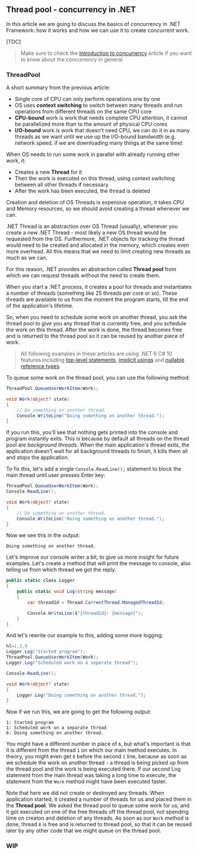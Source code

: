 ## Thread pool - concurrency in .NET

In this article we are going to discuss the basics of concurrency in .NET Framework: how it works and how we can use it to create concurrent work.

[TOC]

> Make sure to check the [Introduction to concurrency](#/dev/concurrency/introduction/introduction) article if you want to know about the concurrency in general.

### ThreadPool

A short summary from the previous article:

- Single core of CPU can only perform operations one by one
- OS uses **context switching** to switch between many threads and run operations from different threads on the same CPU core
- **CPU-bound** work is work that needs complete CPU attention, it cannot be parallelized more than to the amount of physical CPU cores
- **I/O-bound** work is work that doesn't need CPU, we can do it in as many threads as we want until we use up the I/O-bound bandwidth (e.g. network speed, if we are downloading many things at the same time)

When OS needs to run some work in parallel with already running other work, it:

- Creates a new **Thread** for it
- Then the work is executed on this thread, using context switching between all other threads if necessary
- After the work has been executed, the thread is deleted

Creation and deletion of OS Threads is expensive operation, it takes CPU and Memory resources, so we should avoid creating a thread whenever we can.

.NET Thread is an abstraction over OS Thread (usually), whenever you create a new .NET Thread - most likely a new OS thread would be requested from the OS. Furthermore, .NET objects for tracking the thread would need to be created and allocated in the memory, which creates even more overhead. All this means that we need to limit creating new threads as much as we can.

For this reason, .NET provides an abstraction called **Thread pool** from which we can request threads without the need to create them.

When you start a .NET process, it creates a pool for threads and instantiates a number of threads (something like 25 threads per core or so). These threads are available to us from the moment the program starts, till the end of the application's lifetime.

So, when you need to schedule some work on another thread, you ask the thread pool to give you any thread that is currently free, and you schedule the work on this thread. After the work is done, the thread becomes free and is returned to the thread pool so it can be reused by another piece of work.

> All following examples in these articles are using .NET 6 C# 10 features including [top-level statements](https://docs.microsoft.com/en-us/dotnet/csharp/fundamentals/program-structure/top-level-statements), [implicit usings](https://dotnetcoretutorials.com/2021/08/31/implicit-using-statements-in-net-6/) and [nullable reference types](https://docs.microsoft.com/en-us/dotnet/csharp/nullable-references).

To queue some work on the thread pool, you can use the following method:

```csharp
ThreadPool.QueueUserWorkItem(Work);

void Work(object? state)
{
    // Do something on another thread.
    Console.WriteLine("Doing something on another thread.");
}
```

If you run this, you'll see that nothing gets printed into the console and program instantly exits. This is because by default all threads on the thread pool are *background threads*. When the main application's thread exits, the application doesn't wait for all background threads to finish, it kills them all and stops the application.

To fix this, let's add a single `Console.ReadLine();` statement to block the main thread until user presses Enter key:

```csharp
ThreadPool.QueueUserWorkItem(Work);
Console.ReadLine();

void Work(object? state)
{
    // Do something on another thread.
    Console.WriteLine("Doing something on another thread.");
}
```

Now we see this in the output:

```console
Doing something on another thread.
```

Let's improve our console writer a bit, to give us more insight for future examples. Let's create a method that will print the message to console, also telling us from which thread we got the reply.

```csharp
public static class Logger
{
    public static void Log(string message)
    {
        var threadId = Thread.CurrentThread.ManagedThreadId;

        Console.WriteLine($"{threadId}: {message}");
    }
}
```

And let's rewrite our example to this, adding some more logging:

```csharp
hl=1,3,9
Logger.Log("Started program");
ThreadPool.QueueUserWorkItem(Work);
Logger.Log("Scheduled work on a separate thread");

Console.ReadLine();

void Work(object? state)
{
    Logger.Log("Doing something on another thread.");
}
```

Now if we run this, we are going to get the following output:

```console
1: Started program
1: Scheduled work on a separate thread
6: Doing something on another thread.
```

You might have a different number in place of `6`, but what's important is that it is different from the thread `1` on which our main method executes. In theory, you might even get `6` before the second `1` line, because as soon as we schedule the work on another thread - a thread is being picked up from the thread pool and the work is being executed there. If our second Log statement from the main thread was taking a long time to execute, the statement from the `Work` method might have been executed faster.

Note that here we did not create or destroyed any threads. When application started, it created a number of threads for us and placed them in the **Thread pool**. We asked the thread pool to queue some work for us, and it got executed on one of the free threads off the thread pool, not spending time on creaton and deletion of any threads. As soon as our `Work` method is done, thread `6` is free and is returned to thread pool, so that it can be reused later by any other code that we might queue on the thread pool.

### WIP
